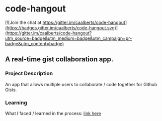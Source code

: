# code-hangout

[![Join the chat at https://gitter.im/caalberts/code-hangout](https://badges.gitter.im/caalberts/code-hangout.svg)](https://gitter.im/caalberts/code-hangout?utm_source=badge&utm_medium=badge&utm_campaign=pr-badge&utm_content=badge)

## A real-time gist collaboration app. 

### Project Description
An app that allows multiple users to collaborate / code together for Github Gists.

### Learning
What I faced / learned in the process: [link here](https://gist.github.com/calvintan/389ea997f0c66304717e)
